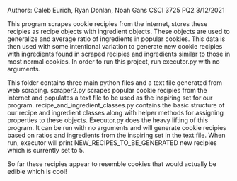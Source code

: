 Authors: Caleb Eurich, Ryan Donlan, Noah Gans
CSCI 3725
PQ2
3/12/2021

This program scrapes cookie recipies from the internet, stores these recipies as recipe objects with ingredient objects. These objects are used to generalize and average ratio of ingredients in popular cookies. This data is then used with some intentional variation to generate new cookie recipies with ingredients found in scraped recipies and ingredients similar to those in most normal cookies. In order to run this project, run executor.py with no arguments.

This folder contains three main python files and a text file generated from web scraping. scraper2.py scrapes popular cookie recipies from the internet and populates a text file to be used as the inspiring set for our program. recipe_and_ingredient_classes.py contains the basic structure of our recipe and ingredient classes along with helper methods for assigning properties to these objects. Executor.py does the heavy lifting of this program. It can be run with no arguments and will generate cookie recipies based on ratios and ingredients from the inspiring set in the text file. When run, executor will print NEW_RECIPES_TO_BE_GENERATED new recipies which is currently set to 5. 

So far these recipies appear to resemble cookies that would actually be edible which is cool!



